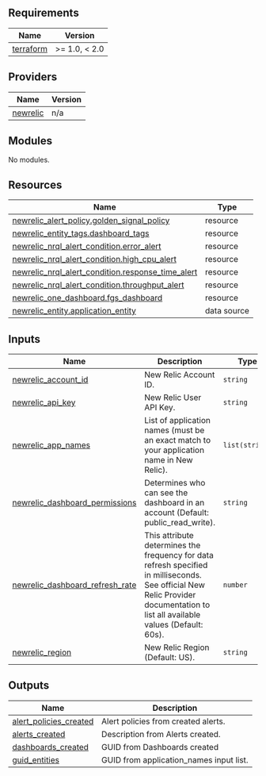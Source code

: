 <!-- BEGIN_TF_DOCS -->
## Requirements

| Name | Version |
|------|---------|
| <a name="requirement_terraform"></a> [terraform](#requirement\_terraform) | >= 1.0, < 2.0 |

## Providers

| Name | Version |
|------|---------|
| <a name="provider_newrelic"></a> [newrelic](#provider\_newrelic) | n/a |

## Modules

No modules.

## Resources

| Name | Type |
|------|------|
| [newrelic_alert_policy.golden_signal_policy](https://registry.terraform.io/providers/newrelic/newrelic/latest/docs/resources/alert_policy) | resource |
| [newrelic_entity_tags.dashboard_tags](https://registry.terraform.io/providers/newrelic/newrelic/latest/docs/resources/entity_tags) | resource |
| [newrelic_nrql_alert_condition.error_alert](https://registry.terraform.io/providers/newrelic/newrelic/latest/docs/resources/nrql_alert_condition) | resource |
| [newrelic_nrql_alert_condition.high_cpu_alert](https://registry.terraform.io/providers/newrelic/newrelic/latest/docs/resources/nrql_alert_condition) | resource |
| [newrelic_nrql_alert_condition.response_time_alert](https://registry.terraform.io/providers/newrelic/newrelic/latest/docs/resources/nrql_alert_condition) | resource |
| [newrelic_nrql_alert_condition.throughput_alert](https://registry.terraform.io/providers/newrelic/newrelic/latest/docs/resources/nrql_alert_condition) | resource |
| [newrelic_one_dashboard.fgs_dashboard](https://registry.terraform.io/providers/newrelic/newrelic/latest/docs/resources/one_dashboard) | resource |
| [newrelic_entity.application_entity](https://registry.terraform.io/providers/newrelic/newrelic/latest/docs/data-sources/entity) | data source |

## Inputs

| Name | Description | Type | Default | Required |
|------|-------------|------|---------|:--------:|
| <a name="input_newrelic_account_id"></a> [newrelic\_account\_id](#input\_newrelic\_account\_id) | New Relic Account ID. | `string` | n/a | yes |
| <a name="input_newrelic_api_key"></a> [newrelic\_api\_key](#input\_newrelic\_api\_key) | New Relic User API Key. | `string` | n/a | yes |
| <a name="input_newrelic_app_names"></a> [newrelic\_app\_names](#input\_newrelic\_app\_names) | List of application names (must be an exact match to your application name in New Relic). | `list(string)` | n/a | yes |
| <a name="input_newrelic_dashboard_permissions"></a> [newrelic\_dashboard\_permissions](#input\_newrelic\_dashboard\_permissions) | Determines who can see the dashboard in an account (Default: public\_read\_write). | `string` | `"public_read_write"` | no |
| <a name="input_newrelic_dashboard_refresh_rate"></a> [newrelic\_dashboard\_refresh\_rate](#input\_newrelic\_dashboard\_refresh\_rate) | This attribute determines the frequency for data refresh specified in milliseconds. See official New Relic Provider documentation to list all available values (Default: 60s). | `number` | `60000` | no |
| <a name="input_newrelic_region"></a> [newrelic\_region](#input\_newrelic\_region) | New Relic Region (Default: US). | `string` | `"US"` | no |

## Outputs

| Name | Description |
|------|-------------|
| <a name="output_alert_policies_created"></a> [alert\_policies\_created](#output\_alert\_policies\_created) | Alert policies from created alerts. |
| <a name="output_alerts_created"></a> [alerts\_created](#output\_alerts\_created) | Description from Alerts created. |
| <a name="output_dashboards_created"></a> [dashboards\_created](#output\_dashboards\_created) | GUID from Dashboards created |
| <a name="output_guid_entities"></a> [guid\_entities](#output\_guid\_entities) | GUID from application\_names input list. |
<!-- END_TF_DOCS -->